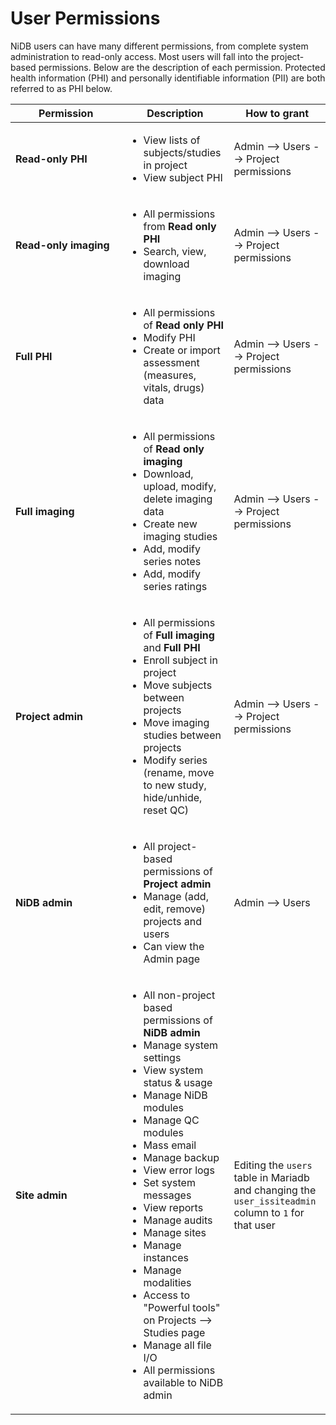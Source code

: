 # User Permissions

NiDB users can have many different permissions, from complete system administration to read-only access. Most users will fall into the project-based permissions. Below are the description of each permission. Protected health information (PHI) and personally identifiable information (PII) are both referred to as PHI below.

<table><thead><tr><th width="161.33333333333331">Permission</th><th>Description</th><th>How to grant</th></tr></thead><tbody><tr><td><strong>Read-only PHI</strong></td><td><ul><li>View lists of subjects/studies in project</li><li>View subject PHI</li></ul></td><td>Admin --> Users --> Project permissions</td></tr><tr><td><strong>Read-only imaging</strong></td><td><ul><li>All permissions from <strong>Read only PHI</strong></li><li>Search, view, download imaging</li></ul></td><td>Admin --> Users --> Project permissions</td></tr><tr><td><strong>Full PHI</strong></td><td><ul><li>All permissions of <strong>Read only PHI</strong></li><li>Modify PHI</li><li>Create or import assessment (measures, vitals, drugs) data</li></ul></td><td>Admin --> Users --> Project permissions</td></tr><tr><td><strong>Full imaging</strong></td><td><ul><li>All permissions of <strong>Read only imaging</strong></li><li>Download, upload, modify, delete imaging data</li><li>Create new imaging studies</li><li>Add, modify series notes</li><li>Add, modify series ratings </li></ul></td><td>Admin --> Users --> Project permissions</td></tr><tr><td><strong>Project admin</strong></td><td><ul><li>All permissions of <strong>Full imaging</strong> and <strong>Full PHI</strong></li><li>Enroll subject in project</li><li>Move subjects between projects</li><li>Move imaging studies between projects</li><li>Modify series (rename, move to new study, hide/unhide, reset QC)</li></ul></td><td>Admin --> Users --> Project permissions</td></tr><tr><td><strong>NiDB admin</strong></td><td><ul><li>All project-based permissions of <strong>Project admin</strong></li><li>Manage (add, edit, remove) projects and users</li><li>Can view the Admin page</li></ul></td><td>Admin --> Users</td></tr><tr><td><strong>Site admin</strong></td><td><ul><li>All non-project based permissions of <strong>NiDB admin</strong></li><li>Manage system settings</li><li>View system status &#x26; usage</li><li>Manage NiDB modules</li><li>Manage QC modules</li><li>Mass email</li><li>Manage backup</li><li>View error logs</li><li>Set system messages</li><li>View reports</li><li>Manage audits</li><li>Manage sites</li><li>Manage instances</li><li>Manage modalities</li><li>Access to "Powerful tools" on Projects --> Studies page</li><li>Manage all file I/O</li><li>All permissions available to NiDB admin</li></ul></td><td>Editing the <code>users</code> table in Mariadb and changing the <code>user_issiteadmin</code> column to <code>1</code> for that user</td></tr></tbody></table>


